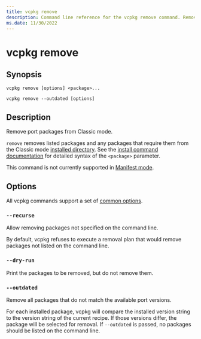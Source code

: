 ```yaml
---
title: vcpkg remove
description: Command line reference for the vcpkg remove command. Remove port packages from Classic mode.
ms.date: 11/30/2022
---
```

# vcpkg remove

## Synopsis

```console
vcpkg remove [options] <package>...
```

```console
vcpkg remove --outdated [options]
```

## Description

Remove port packages from Classic mode.

`remove` removes listed packages and any packages that require them from the Classic mode [installed directory](common-options.md#install-root). See the [install command documentation](install.md#package-syntax) for detailed syntax of the `<package>` parameter.

This command is not currently supported in [Manifest mode](../users/manifests.md).

## Options

All vcpkg commands support a set of [common options](common-options.md).

### `--recurse`

Allow removing packages not specified on the command line.

By default, vcpkg refuses to execute a removal plan that would remove packages not listed on the command line.

### `--dry-run`

Print the packages to be removed, but do not remove them.

### `--outdated`

Remove all packages that do not match the available port versions.

For each installed package, vcpkg will compare the installed version string to the version string of the current recipe. If those versions differ, the package will be selected for removal. If `--outdated` is passed, no packages should be listed on the command line.
